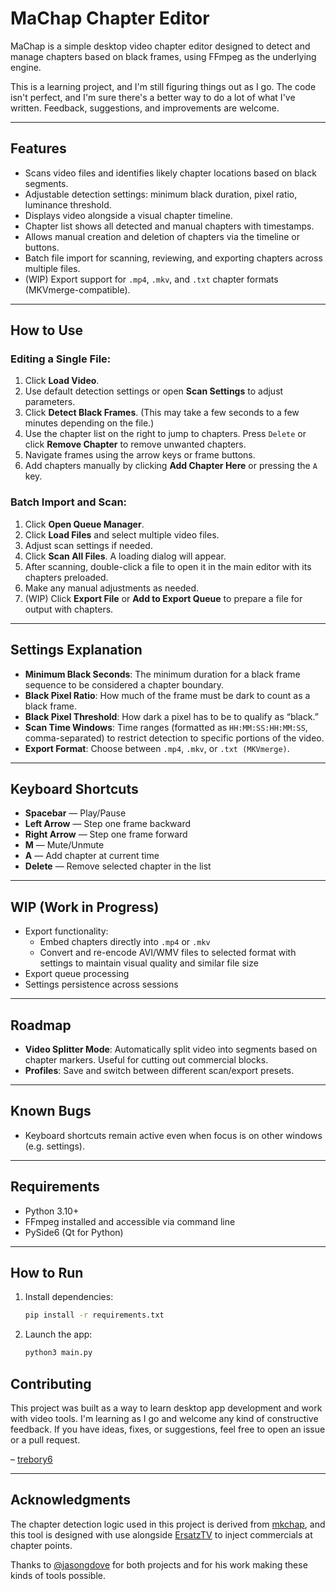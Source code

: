 # MaChap Chapter Editor

MaChap is a simple desktop video chapter editor designed to detect and manage chapters based on black frames, using FFmpeg as the underlying engine.

This is a learning project, and I'm still figuring things out as I go. The code isn't perfect, and I'm sure there's a better way to do a lot of what I've written. Feedback, suggestions, and improvements are welcome.

---

## Features

- Scans video files and identifies likely chapter locations based on black segments.
- Adjustable detection settings: minimum black duration, pixel ratio, luminance threshold.
- Displays video alongside a visual chapter timeline.
- Chapter list shows all detected and manual chapters with timestamps.
- Allows manual creation and deletion of chapters via the timeline or buttons.
- Batch file import for scanning, reviewing, and exporting chapters across multiple files.
- (WIP) Export support for `.mp4`, `.mkv`, and `.txt` chapter formats (MKVmerge-compatible).

---

## How to Use

### Editing a Single File:

1. Click **Load Video**.
2. Use default detection settings or open **Scan Settings** to adjust parameters.
3. Click **Detect Black Frames**. (This may take a few seconds to a few minutes depending on the file.)
4. Use the chapter list on the right to jump to chapters. Press `Delete` or click **Remove Chapter** to remove unwanted chapters.
5. Navigate frames using the arrow keys or frame buttons.
6. Add chapters manually by clicking **Add Chapter Here** or pressing the `A` key.

### Batch Import and Scan:

1. Click **Open Queue Manager**.
2. Click **Load Files** and select multiple video files.
3. Adjust scan settings if needed.
4. Click **Scan All Files**. A loading dialog will appear.
5. After scanning, double-click a file to open it in the main editor with its chapters preloaded.
6. Make any manual adjustments as needed.
7. (WIP) Click **Export File** or **Add to Export Queue** to prepare a file for output with chapters.

---

## Settings Explanation

- **Minimum Black Seconds**: The minimum duration for a black frame sequence to be considered a chapter boundary.
- **Black Pixel Ratio**: How much of the frame must be dark to count as a black frame.
- **Black Pixel Threshold**: How dark a pixel has to be to qualify as “black.”
- **Scan Time Windows**: Time ranges (formatted as `HH:MM:SS:HH:MM:SS`, comma-separated) to restrict detection to specific portions of the video.
- **Export Format**: Choose between `.mp4`, `.mkv`, or `.txt (MKVmerge)`.

---

## Keyboard Shortcuts

- **Spacebar** — Play/Pause
- **Left Arrow** — Step one frame backward
- **Right Arrow** — Step one frame forward
- **M** — Mute/Unmute
- **A** — Add chapter at current time
- **Delete** — Remove selected chapter in the list

---

## WIP (Work in Progress)

- Export functionality:
  - Embed chapters directly into `.mp4` or `.mkv`
  - Convert and re-encode AVI/WMV files to selected format with settings to maintain visual quality and similar file size
- Export queue processing
- Settings persistence across sessions

---

## Roadmap

- **Video Splitter Mode**: Automatically split video into segments based on chapter markers. Useful for cutting out commercial blocks.
- **Profiles**: Save and switch between different scan/export presets.

---

## Known Bugs

- Keyboard shortcuts remain active even when focus is on other windows (e.g. settings).

---

## Requirements

- Python 3.10+
- FFmpeg installed and accessible via command line
- PySide6 (Qt for Python)

---

## How to Run

1. Install dependencies:
   ```bash
   pip install -r requirements.txt
2. Launch the app:
   ```bash
   python3 main.py

## Contributing

This project was built as a way to learn desktop app development and work with video tools. I'm learning as I go and welcome any kind of constructive feedback. If you have ideas, fixes, or suggestions, feel free to open an issue or a pull request.

– [trebory6](https://github.com/trebory6)

---

## Acknowledgments

The chapter detection logic used in this project is derived from [mkchap](https://github.com/jasongdove/mkchap), and this tool is designed with use alongside [ErsatzTV](https://github.com/ErsatzTV/ErsatzTV) to inject commercials at chapter points.

Thanks to [@jasongdove](https://github.com/jasongdove) for both projects and for his work making these kinds of tools possible.
